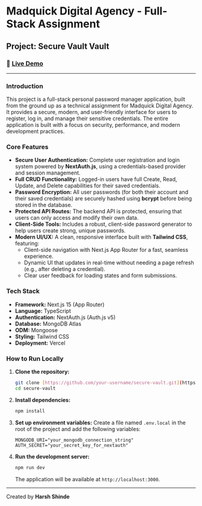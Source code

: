 # Madquick Digital Agency - Full-Stack Assignment

## Project: Secure Vault Vault

### 🔗 [Live Demo](madquick-digital-agency-assignment-p438-cfbjpcpmf.vercel.app)

---

### Introduction

This project is a full-stack personal password manager application, built from the ground up as a technical assignment for Madquick Digital Agency. It provides a secure, modern, and user-friendly interface for users to register, log in, and manage their sensitive credentials. The entire application is built with a focus on security, performance, and modern development practices.

### Core Features

* **Secure User Authentication:** Complete user registration and login system powered by **NextAuth.js**, using a credentials-based provider and session management.
* **Full CRUD Functionality:** Logged-in users have full Create, Read, Update, and Delete capabilities for their saved credentials.
* **Password Encryption:** All user passwords (for both their account and their saved credentials) are securely hashed using **bcrypt** before being stored in the database.
* **Protected API Routes:** The backend API is protected, ensuring that users can only access and modify their own data.
* **Client-Side Tools:** Includes a robust, client-side password generator to help users create strong, unique passwords.
* **Modern UI/UX:** A clean, responsive interface built with **Tailwind CSS**, featuring:
    * Client-side navigation with Next.js App Router for a fast, seamless experience.
    * Dynamic UI that updates in real-time without needing a page refresh (e.g., after deleting a credential).
    * Clear user feedback for loading states and form submissions.

### Tech Stack

* **Framework:** Next.js 15 (App Router)
* **Language:** TypeScript
* **Authentication:** NextAuth.js (Auth.js v5)
* **Database:** MongoDB Atlas
* **ODM:** Mongoose
* **Styling:** Tailwind CSS
* **Deployment:** Vercel

### How to Run Locally

1.  **Clone the repository:**
    ```bash
    git clone [https://github.com/your-username/secure-vault.git](https://github.com/your-username/secure-vault.git)
    cd secure-vault
    ```

2.  **Install dependencies:**
    ```bash
    npm install
    ```

3.  **Set up environment variables:**
    Create a file named `.env.local` in the root of the project and add the following variables:
    ```
    MONGODB_URI="your_mongodb_connection_string"
    AUTH_SECRET="your_secret_key_for_nextauth"
    ```

4.  **Run the development server:**
    ```bash
    npm run dev
    ```
    The application will be available at `http://localhost:3000`.

---
Created by **Harsh Shinde**



